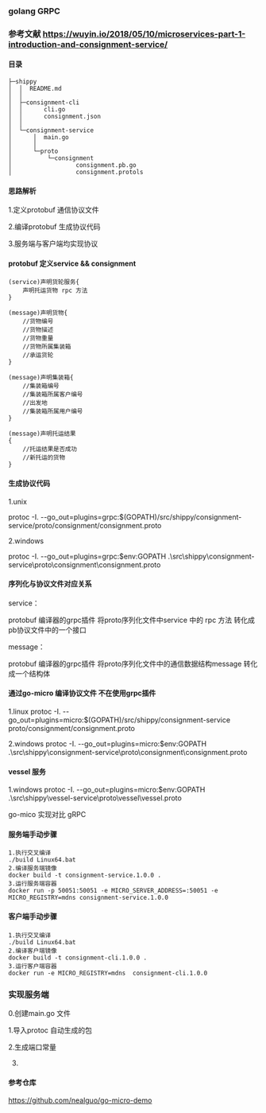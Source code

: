 ### golang GRPC 

### 参考文献 https://wuyin.io/2018/05/10/microservices-part-1-introduction-and-consignment-service/

#### 目录

```
├─shippy
│  │  README.md
│  │
│  ├─consignment-cli
│  │      cli.go
│  │      consignment.json
│  │
│  └─consignment-service
│      │  main.go
│      │
│      └─proto
│          └─consignment
│                  consignment.pb.go
│                  consignment.protols
```

#### 思路解析
1.定义protobuf 通信协议文件

2.编译protobuf 生成协议代码

3.服务端与客户端均实现协议


#### protobuf 定义service && consignment
```
(service)声明货轮服务{
    声明托运货物 rpc 方法
}
```
```
(message)声明货物{
    //货物编号
    //货物描述
    //货物重量
    //货物所属集装箱
    //承运货轮
}

(message)声明集装箱{
    //集装箱编号
    //集装箱所属客户编号
    //出发地
    //集装箱所属用户编号
}

(message)声明托运结果
{
    //托运结果是否成功
    //新托运的货物
}
```
#### 生成协议代码

1.unix

protoc -I. --go_out=plugins=grpc:$(GOPATH)/src/shippy/consignment-service/proto/consignment/consignment.proto

2.windows

protoc -I. --go_out=plugins=grpc:$env:GOPATH .\src\shippy\consignment-service\proto\consignment\consignment.proto


#### 序列化与协议文件对应关系

service：

protobuf 编译器的grpc插件 将proto序列化文件中service 中的 rpc 方法 转化成pb协议文件中的一个接口

message：

protobuf 编译器的grpc插件 将proto序列化文件中的通信数据结构message 转化成一个结构体

#### 通过go-micro 编译协议文件 不在使用grpc插件

1.linux
protoc -I. --go_out=plugins=micro:$(GOPATH)/src/shippy/consignment-service proto/consignment/consignment.proto


2.windows
protoc -I. --go_out=plugins=micro:$env:GOPATH .\src\shippy\consignment-service\proto\consignment\consignment.proto

#### vessel 服务
1.windows
protoc -I. --go_out=plugins=micro:$env:GOPATH .\src\shippy\vessel-service\proto\vessel\vessel.proto

go-mico 实现对比 gRPC

#### 服务端手动步骤
```
1.执行交叉编译
./build Linux64.bat
2.编译服务端镜像
docker build -t consignment-service.1.0.0 .
3.运行服务端容器
docker run -p 50051:50051 -e MICRO_SERVER_ADDRESS=:50051 -e MICRO_REGISTRY=mdns consignment-service.1.0.0
```

#### 客户端手动步骤
```
1.执行交叉编译
./build Linux64.bat
2.编译客户端镜像
docker build -t consignment-cli.1.0.0 .
3.运行客户端容器
docker run -e MICRO_REGISTRY=mdns  consignment-cli.1.0.0
```

### 实现服务端

0.创建main.go 文件

1.导入protoc 自动生成的包

2.生成端口常量

3.

#### 参考仓库
https://github.com/nealguo/go-micro-demo






